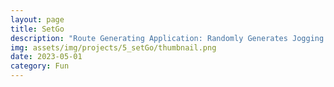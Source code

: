 ```yaml
---
layout: page
title: SetGo
description: "Route Generating Application: Randomly Generates Jogging Routes Based on Distance"
img: assets/img/projects/5_setGo/thumbnail.png
date: 2023-05-01
category: Fun
---
```

